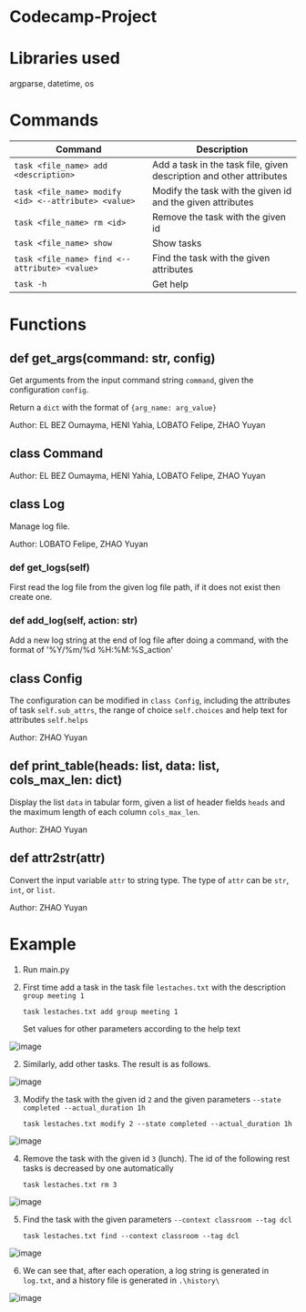 # Codecamp-Project
# Libraries used
argparse, datetime, os

# Commands
| Command | Description |  
| --- | --- |
| `task <file_name> add <description>` | Add a task in the task file, given description and other attributes |  
| `task <file_name> modify <id> <--attribute> <value>` | Modify the task with the given id and the given attributes |  
| `task <file_name> rm <id>` | Remove the task with the given id |  
| `task <file_name> show` | Show tasks |  
| `task <file_name> find <--attribute> <value>` | Find the task with the given attributes |  
| `task -h` | Get help |

# Functions
## def get_args(command: str, config)
Get arguments from the input command string `command`, given the configuration `config`.

Return a `dict` with the format of `{arg_name: arg_value}`

Author: EL BEZ Oumayma, HENI Yahia, LOBATO Felipe, ZHAO Yuyan

## class Command


Author: EL BEZ Oumayma, HENI Yahia, LOBATO Felipe, ZHAO Yuyan


## class Log
Manage log file. 

Author: LOBATO Felipe, ZHAO Yuyan

### def get_logs(self)
First read the log file from the given log file path, if it does not exist then create one.

### def add_log(self, action: str)
Add a new log string at the end of log file after doing a command, with the format of '%Y/%m/%d %H:%M:%S_action'



## class Config
The configuration can be modified in `class Config`, including the attributes of task `self.sub_attrs`, the range of choice `self.choices` and help text for attributes `self.helps`

Author: ZHAO Yuyan



## def print_table(heads: list, data: list, cols_max_len: dict)
Display the list `data` in tabular form, given a list of header fields `heads` and the maximum length of each column `cols_max_len`.

Author: ZHAO Yuyan

## def attr2str(attr)
Convert the input variable `attr` to string type. The type of `attr` can be `str`, `int`, or `list`.

Author: ZHAO Yuyan

# Example
1. Run main.py  
2. First time add a task in the task file `lestaches.txt` with the description `group meeting 1`
   
   `task lestaches.txt add group meeting 1`
   
   Set values for other parameters according to the help text

![image](https://github.com/yuyan-z/Codecamp-Project/assets/64955334/03b7a39c-c8e2-4db1-9eda-fef34e5ee95f)

2. Similarly, add other tasks. The result is as follows.

![image](https://github.com/yuyan-z/Codecamp-Project/assets/64955334/139387cb-c07a-48bf-9a22-ae79b4bec089)

3. Modify the task with the given id `2` and the given parameters `--state completed --actual_duration 1h`
   
   `task lestaches.txt modify 2 --state completed --actual_duration 1h`  

![image](https://github.com/yuyan-z/Codecamp-Project/assets/64955334/4f4c7be2-45af-4997-b8ee-71267bf33179)

4. Remove the task with the given id `3` (lunch). The id of the following rest tasks is decreased by one automatically
   
   `task lestaches.txt rm 3`

![image](https://github.com/yuyan-z/Codecamp-Project/assets/64955334/d3771a94-09e7-49a3-ba01-1f1540752e83)

5. Find the task with the given parameters `--context classroom --tag dcl`
   
   `task lestaches.txt find --context classroom --tag dcl`

![image](https://github.com/yuyan-z/Codecamp-Project/assets/64955334/98264966-4cf8-41d1-98e6-22d32fe52c40)

6. We can see that, after each operation, a log string is generated in `log.txt`, and a history file is generated in `.\history\`

![image](https://github.com/yuyan-z/Codecamp-Project/assets/64955334/3a4d18a3-6f93-4ed0-b51e-051ecb9ffef5)







